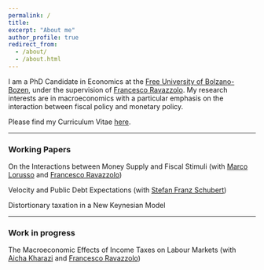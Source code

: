 ```yaml
---
permalink: /
title: 
excerpt: "About me"
author_profile: true
redirect_from: 
  - /about/
  - /about.html
---
```


I am a PhD Candidate in Economics at the [Free University of Bolzano-Bozen](https://www.unibz.it/en/), under the supervision of [Francesco Ravazzolo](http://www.francescoravazzolo.com/). My research interests are in macroeconomics with a particular emphasis on the interaction between fiscal policy and monetary policy.

Please find my Curriculum Vitae [here](https://claudroiu.github.io/files/cv.pdf).

____________
### Working Papers
On the Interactions between Money Supply and Fiscal Stimuli (with [Marco Lorusso](https://www.ncl.ac.uk/business/people/profile/marcolorusso.html) and [Francesco Ravazzolo](http://www.francescoravazzolo.com/))

Velocity and Public Debt Expectations (with [Stefan Franz Schubert](https://www.unibz.it/it/faculties/economics-management/academic-staff/person/8367-stefan-franz-schubert))

Distortionary taxation in a New Keynesian Model

___________
### Work in progress
The Macroeconomic Effects of Income Taxes on Labour Markets (with [Aicha Kharazi](https://sites.google.com/view/aichakharazi/home) and [Francesco Ravazzolo](http://www.francescoravazzolo.com/))

